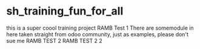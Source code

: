 # sh_training_fun_for_all
this is a super coool training project 
RAMB Test 1
There are somemodule in here taken straight from odoo community, just as examples, please don't sue me
RAMB TEST 2
RAMB TEST 2
2
